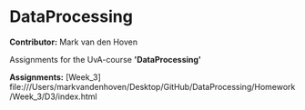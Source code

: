 # DataProcessing

**Contributor:** Mark van den Hoven

Assignments for the UvA-course **'DataProcessing'**

**Assignments:** [Week_3] file:///Users/markvandenhoven/Desktop/GitHub/DataProcessing/Homework/Week_3/D3/index.html 
